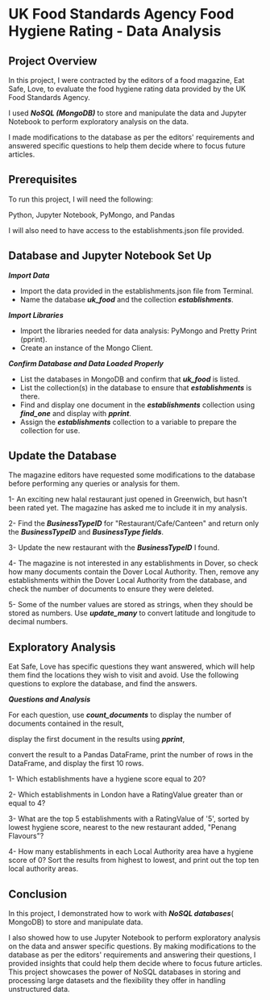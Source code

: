 # UK Food Standards Agency Food Hygiene Rating - Data Analysis

## Project Overview

In this project, I were contracted by the editors of a food magazine, Eat Safe, Love, to evaluate the food hygiene rating data provided by the UK Food Standards Agency.

I used ***NoSQL (MongoDB)*** to store and manipulate the data and Jupyter Notebook to perform exploratory analysis on the data.

I made modifications to the database as per the editors' requirements and answered specific questions to help them decide where to focus future articles.

## Prerequisites
To run this project, I will need the following:

Python,
Jupyter Notebook,
PyMongo, and
Pandas

I will also need to have access to the establishments.json file provided.

## Database and Jupyter Notebook Set Up

***Import Data***

* Import the data provided in the establishments.json file from Terminal.
* Name the database ***uk_food*** and the collection ***establishments***.

***Import Libraries***

* Import the libraries needed for data analysis: PyMongo and Pretty Print (pprint).
* Create an instance of the Mongo Client.

***Confirm Database and Data Loaded Properly***

* List the databases in MongoDB and confirm that ***uk_food*** is listed.
* List the collection(s) in the database to ensure that ***establishments*** is there.
* Find and display one document in the ***establishments*** collection using ***find_one*** and display with ***pprint***.
* Assign the ***establishments*** collection to a variable to prepare the collection for use.

## Update the Database
The magazine editors have requested some modifications to the database before performing any queries or analysis for them.

1- An exciting new halal restaurant just opened in Greenwich, but hasn't been rated yet. The magazine has asked me to include it in my analysis.

2- Find the ***BusinessTypeID*** for "Restaurant/Cafe/Canteen" and return only the ***BusinessTypeID*** and ***BusinessType fields***.

3- Update the new restaurant with the ***BusinessTypeID*** I found.

4- The magazine is not interested in any establishments in Dover, so check how many documents contain the Dover Local Authority. Then, remove any establishments within the Dover Local Authority from the database, and check the number of documents to ensure they were deleted.

5- Some of the number values are stored as strings, when they should be stored as numbers. Use ***update_many*** to convert latitude and longitude to decimal numbers.

## Exploratory Analysis
Eat Safe, Love has specific questions they want answered, which will help them find the locations they wish to visit and avoid. Use the following questions to explore the database, and find the answers.

***Questions and Analysis***

For each question, use ***count_documents*** to display the number of documents contained in the result,

display the first document in the results using ***pprint***,

convert the result to a Pandas DataFrame, print the number of rows in the DataFrame, and display the first 10 rows.

1- Which establishments have a hygiene score equal to 20?

2- Which establishments in London have a RatingValue greater than or equal to 4?

3- What are the top 5 establishments with a RatingValue of '5', sorted by lowest hygiene score, nearest to the new restaurant added, "Penang Flavours"?

4- How many establishments in each Local Authority area have a hygiene score of 0? Sort the results from highest to lowest, and print out the top ten local authority areas.

## Conclusion
In this project, I demonstrated how to work with ***NoSQL databases***( MongoDB) to store and manipulate data.

I also showed how to use Jupyter Notebook to perform exploratory analysis on the data and answer specific questions. By making modifications to the database as per the editors' requirements and answering their questions, I provided insights that could help them decide where to focus future articles. This project showcases the power of NoSQL databases in storing and processing large datasets and the flexibility they offer in handling unstructured data.

